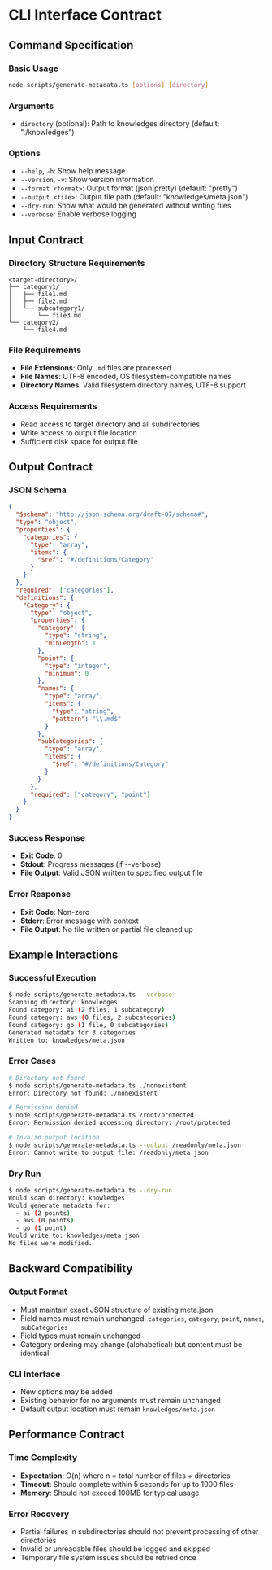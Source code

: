 # CLI Interface Contract

## Command Specification

### Basic Usage

```bash
node scripts/generate-metadata.ts [options] [directory]
```

### Arguments

- `directory` (optional): Path to knowledges directory (default: "./knowledges")

### Options

- `--help`, `-h`: Show help message
- `--version`, `-v`: Show version information
- `--format <format>`: Output format (json|pretty) (default: "pretty")
- `--output <file>`: Output file path (default: "knowledges/meta.json")
- `--dry-run`: Show what would be generated without writing files
- `--verbose`: Enable verbose logging

## Input Contract

### Directory Structure Requirements

```
<target-directory>/
├── category1/
│   ├── file1.md
│   ├── file2.md
│   └── subcategory1/
│       └── file3.md
└── category2/
    └── file4.md
```

### File Requirements

- **File Extensions**: Only `.md` files are processed
- **File Names**: UTF-8 encoded, OS filesystem-compatible names
- **Directory Names**: Valid filesystem directory names, UTF-8 support

### Access Requirements

- Read access to target directory and all subdirectories
- Write access to output file location
- Sufficient disk space for output file

## Output Contract

### JSON Schema

```json
{
  "$schema": "http://json-schema.org/draft-07/schema#",
  "type": "object",
  "properties": {
    "categories": {
      "type": "array",
      "items": {
        "$ref": "#/definitions/Category"
      }
    }
  },
  "required": ["categories"],
  "definitions": {
    "Category": {
      "type": "object",
      "properties": {
        "category": {
          "type": "string",
          "minLength": 1
        },
        "point": {
          "type": "integer",
          "minimum": 0
        },
        "names": {
          "type": "array",
          "items": {
            "type": "string",
            "pattern": "\\.md$"
          }
        },
        "subCategories": {
          "type": "array",
          "items": {
            "$ref": "#/definitions/Category"
          }
        }
      },
      "required": ["category", "point"]
    }
  }
}
```

### Success Response

- **Exit Code**: 0
- **Stdout**: Progress messages (if --verbose)
- **File Output**: Valid JSON written to specified output file

### Error Response

- **Exit Code**: Non-zero
- **Stderr**: Error message with context
- **File Output**: No file written or partial file cleaned up

## Example Interactions

### Successful Execution

```bash
$ node scripts/generate-metadata.ts --verbose
Scanning directory: knowledges
Found category: ai (2 files, 1 subcategory)
Found category: aws (0 files, 2 subcategories)
Found category: go (1 file, 0 subcategories)
Generated metadata for 3 categories
Written to: knowledges/meta.json
```

### Error Cases

```bash
# Directory not found
$ node scripts/generate-metadata.ts ./nonexistent
Error: Directory not found: ./nonexistent

# Permission denied
$ node scripts/generate-metadata.ts /root/protected
Error: Permission denied accessing directory: /root/protected

# Invalid output location
$ node scripts/generate-metadata.ts --output /readonly/meta.json
Error: Cannot write to output file: /readonly/meta.json
```

### Dry Run

```bash
$ node scripts/generate-metadata.ts --dry-run
Would scan directory: knowledges
Would generate metadata for:
  - ai (2 points)
  - aws (0 points)
  - go (1 point)
Would write to: knowledges/meta.json
No files were modified.
```

## Backward Compatibility

### Output Format

- Must maintain exact JSON structure of existing meta.json
- Field names must remain unchanged: `categories`, `category`, `point`, `names`, `subCategories`
- Field types must remain unchanged
- Category ordering may change (alphabetical) but content must be identical

### CLI Interface

- New options may be added
- Existing behavior for no arguments must remain unchanged
- Default output location must remain `knowledges/meta.json`

## Performance Contract

### Time Complexity

- **Expectation**: O(n) where n = total number of files + directories
- **Timeout**: Should complete within 5 seconds for up to 1000 files
- **Memory**: Should not exceed 100MB for typical usage

### Error Recovery

- Partial failures in subdirectories should not prevent processing of other directories
- Invalid or unreadable files should be logged and skipped
- Temporary file system issues should be retried once
